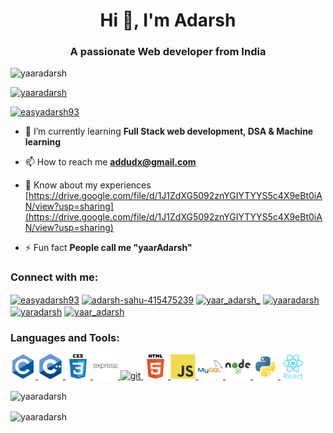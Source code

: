 <h1 align="center">Hi 👋, I'm Adarsh</h1>
<h3 align="center">A passionate Web developer from India</h3>

<p align="left"> <img src="https://komarev.com/ghpvc/?username=yaaradarsh&label=Profile%20views&color=0e75b6&style=plastic" alt="yaaradarsh" /> </p>

<p align="left"> <a href="https://github.com/ryo-ma/github-profile-trophy"><img src="https://github-profile-trophy.vercel.app/?username=yaaradarsh" alt="yaaradarsh" /></a> </p>

<p align="left"> <a href="https://twitter.com/easyadarsh93" target="blank"><img src="https://img.shields.io/twitter/follow/easyadarsh93?logo=twitter&style=for-the-badge" alt="easyadarsh93" /></a> </p>

- 🌱 I’m currently learning **Full Stack web development, DSA & Machine learning**

- 📫 How to reach me **addudx@gmail.com**

- 📄 Know about my experiences [https://drive.google.com/file/d/1J1ZdXG5092znYGIYTYYS5c4X9eBt0iAN/view?usp=sharing](https://drive.google.com/file/d/1J1ZdXG5092znYGIYTYYS5c4X9eBt0iAN/view?usp=sharing)

- ⚡ Fun fact **People call me "yaarAdarsh"**

<h3 align="left">Connect with me:</h3>
<p align="left">
<a href="https://twitter.com/easyadarsh93" target="blank"><img align="center" src="https://raw.githubusercontent.com/rahuldkjain/github-profile-readme-generator/master/src/images/icons/Social/twitter.svg" alt="easyadarsh93" height="30" width="40" /></a>
<a href="https://linkedin.com/in/adarsh-sahu-415475239" target="blank"><img align="center" src="https://raw.githubusercontent.com/rahuldkjain/github-profile-readme-generator/master/src/images/icons/Social/linked-in-alt.svg" alt="adarsh-sahu-415475239" height="30" width="40" /></a>
<a href="https://instagram.com/yaar_adarsh_" target="blank"><img align="center" src="https://raw.githubusercontent.com/rahuldkjain/github-profile-readme-generator/master/src/images/icons/Social/instagram.svg" alt="yaar_adarsh_" height="30" width="40" /></a>
<a href="https://www.codechef.com/users/yaaradarsh" target="blank"><img align="center" src="https://cdn.jsdelivr.net/npm/simple-icons@3.1.0/icons/codechef.svg" alt="yaaradarsh" height="30" width="40" /></a>
<a href="https://www.leetcode.com/yaradarsh" target="blank"><img align="center" src="https://raw.githubusercontent.com/rahuldkjain/github-profile-readme-generator/master/src/images/icons/Social/leet-code.svg" alt="yaradarsh" height="30" width="40" /></a>
<a href="https://auth.geeksforgeeks.org/user/yaar_adarsh" target="blank"><img align="center" src="https://raw.githubusercontent.com/rahuldkjain/github-profile-readme-generator/master/src/images/icons/Social/geeks-for-geeks.svg" alt="yaar_adarsh" height="30" width="40" /></a>
</p>

<h3 align="left">Languages and Tools:</h3>
<p align="left"> <a href="https://www.cprogramming.com/" target="_blank" rel="noreferrer"> <img src="https://raw.githubusercontent.com/devicons/devicon/master/icons/c/c-original.svg" alt="c" width="40" height="40"/> </a> <a href="https://www.w3schools.com/cpp/" target="_blank" rel="noreferrer"> <img src="https://raw.githubusercontent.com/devicons/devicon/master/icons/cplusplus/cplusplus-original.svg" alt="cplusplus" width="40" height="40"/> </a> <a href="https://www.w3schools.com/css/" target="_blank" rel="noreferrer"> <img src="https://raw.githubusercontent.com/devicons/devicon/master/icons/css3/css3-original-wordmark.svg" alt="css3" width="40" height="40"/> </a> <a href="https://expressjs.com" target="_blank" rel="noreferrer"> <img src="https://raw.githubusercontent.com/devicons/devicon/master/icons/express/express-original-wordmark.svg" alt="express" width="40" height="40"/> </a> <a href="https://git-scm.com/" target="_blank" rel="noreferrer"> <img src="https://www.vectorlogo.zone/logos/git-scm/git-scm-icon.svg" alt="git" width="40" height="40"/> </a> <a href="https://www.w3.org/html/" target="_blank" rel="noreferrer"> <img src="https://raw.githubusercontent.com/devicons/devicon/master/icons/html5/html5-original-wordmark.svg" alt="html5" width="40" height="40"/> </a> <a href="https://developer.mozilla.org/en-US/docs/Web/JavaScript" target="_blank" rel="noreferrer"> <img src="https://raw.githubusercontent.com/devicons/devicon/master/icons/javascript/javascript-original.svg" alt="javascript" width="40" height="40"/> </a> <a href="https://www.mysql.com/" target="_blank" rel="noreferrer"> <img src="https://raw.githubusercontent.com/devicons/devicon/master/icons/mysql/mysql-original-wordmark.svg" alt="mysql" width="40" height="40"/> </a> <a href="https://nodejs.org" target="_blank" rel="noreferrer"> <img src="https://raw.githubusercontent.com/devicons/devicon/master/icons/nodejs/nodejs-original-wordmark.svg" alt="nodejs" width="40" height="40"/> </a> <a href="https://www.python.org" target="_blank" rel="noreferrer"> <img src="https://raw.githubusercontent.com/devicons/devicon/master/icons/python/python-original.svg" alt="python" width="40" height="40"/> </a> <a href="https://reactjs.org/" target="_blank" rel="noreferrer"> <img src="https://raw.githubusercontent.com/devicons/devicon/master/icons/react/react-original-wordmark.svg" alt="react" width="40" height="40"/> </a> </p>

<p><img align="center" src="https://github-readme-stats.vercel.app/api/top-langs?username=yaaradarsh&show_icons=true&theme=dracula&hide_border=true&locale=en&layout=compact" alt="yaaradarsh" /></p>

<p><img align="center" src="https://github-readme-streak-stats.herokuapp.com/?user=yaaradarsh&theme=dark" alt="yaaradarsh" /></p>
